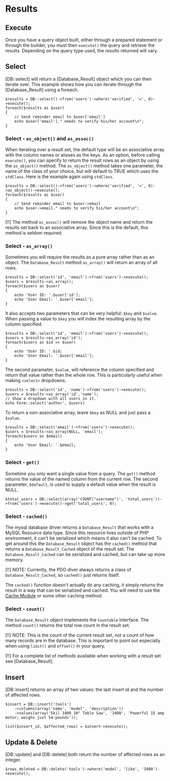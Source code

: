 # Results

## Execute

Once you have a query object built, either through a prepared statement or through the builder, you must then `execute()` the query and retrieve the results. Depending on the query type used, the results returned will vary. 

## Select

[DB::select] will return a [Database_Result] object which you can then iterate over. This example shows how you can iterate through the [Database_Result] using a foreach.

    $results = DB::select()->from('users')->where('verified', '=', 0)->execute();
    foreach($results as $user)
    {
        // Send reminder email to $user['email']
        echo $user['email']." needs to verify his/her account\n";
    }

### Select - `as_object()` and `as_assoc()`

When iterating over a result set, the default type will be an associative array with the column names or aliases as the keys. As an option, before calling `execute()`, you can specify to return the result rows as an object by using the `as_object()` method. The `as_object()` method takes one parameter, the name of the class of your choice, but will default to TRUE which uses the `stdClass`. Here is the example again using `stdClass`.

    $results = DB::select()->from('users')->where('verified', '=', 0)->as_object()->execute();
    foreach($results as $user)
    {
        // Send reminder email to $user->email
        echo $user->email." needs to verify his/her account\n";
    }

[!!] The method `as_assoc()` will remove the object name and return the results set back to an associative array. Since this is the default, this method is seldom required.

### Select - `as_array()`

Sometimes you will require the results as a pure array rather than as an object. The `Database_Result` method `as_array()` will return an array of all rows. 

    $results = DB::select('id', 'email')->from('users')->execute();
    $users = $results->as_array();
    foreach($users as $user)
    {
        echo 'User ID: '.$user['id'];
        echo 'User Email: '.$user['email'];
    }

It also accepts two parameters that can be very helpful: `$key` and `$value`. When passing a value to `$key` you will index the resulting array by the column specified.

    $results = DB::select('id', 'email')->from('users')->execute();
    $users = $results->as_array('id');
    foreach($users as $id => $user)
    {
        echo 'User ID: '.$id;
        echo 'User Email: '.$user['email'];
    }

The second parameter, `$value`, will reference the column specified and return that value rather than the whole row.  This is particularly useful when making `<select>` dropdowns.

    $results = DB::select('id', 'name')->from('users')->execute();
    $users = $results->as_array('id','name');
    // Show a dropdown with all users in it.
    echo Form::select('author', $users)

To return a non-associative array, leave `$key` as NULL and just pass a `$value`.

    $results = DB::select('email')->from('users')->execute();
    $users = $results->as_array(NULL, 'email');
    foreach($users as $email)
    {
        echo 'User Email: '.$email;
    }

### Select - `get()`

Sometime you only want a single value from a query. The `get()` method returns the value of the named column from the current row. The second parameter, `$default`, is used to supply a default value when the result is NULL.

    $total_users = DB::select(array('COUNT("username")', 'total_users'))->from('users')->execute()->get('total_users', 0);

### Select - `cached()`

The mysql database driver returns a `Database_Result` that works with a MySQL Resource data type. Since this resource lives outside of PHP environment, it can't be serialized which means it also can't be cached. To get around this the `Database_Result` object has the `cached()` method that returns a `Database_Result_Cached` object of the result set. The `Database_Result_Cached` can be serialized and cached, but can take up more memory. 

[!!] NOTE: Currently, the PDO diver always returns a class of `Database_Result_Cached`, so `cached()` just returns itself.

The `cached()` function doesn't actually do any caching, it simply returns the result in a way that can be serialized and cached.  You will need to use the [Cache Module](../cache) or some other caching method.

### Select - `count()`

The `Database_Result` object implements the `Countable` Interface. The method `count()` returns the total row count in the result set. 

[!!] NOTE: This is the count of the current result set, not a count of how many records are in the database. This is important to point out especially when using `limit()` and `offset()` in your query.

[!!] For a complete list of methods available when working with a result set see [Database_Result].

## Insert

[DB::insert] returns an array of two values: the last insert id and the number of affected rows.
    
    $insert = DB::insert('tools')
        ->columns(array('name', 'model', 'description'))
        ->values(array('Skil 3400 10" Table Saw', '3400', 'Powerful 15 amp motor; weighs just 54-pounds'));
        
    list($insert_id, $affected_rows) = $insert->execute();

## Update & Delete

[DB::update] and [DB::delete] both return the number of affected rows as an integer.

    $rows_deleted = DB::delete('tools')->where('model', 'like', '3400')->execute();
